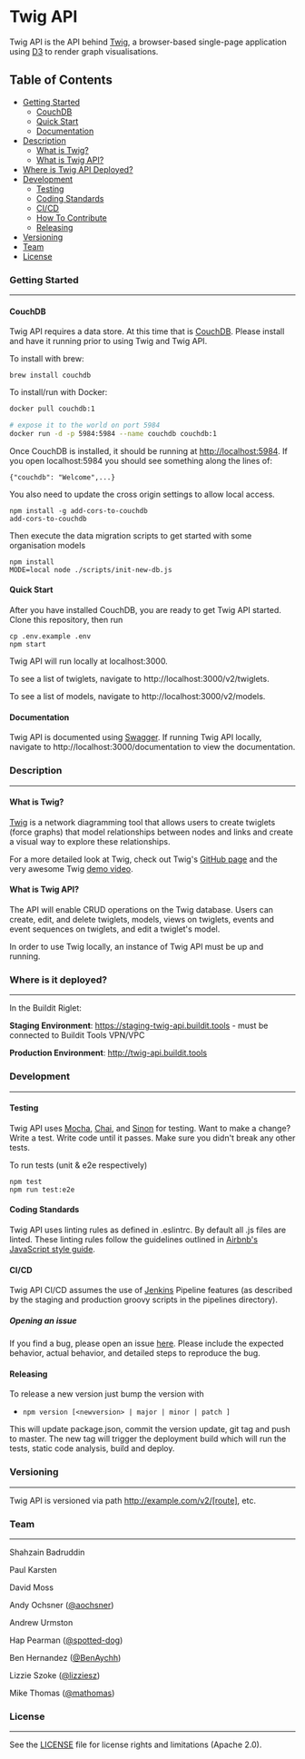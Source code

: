 # Twig API

Twig API is the API behind [Twig](https://github.com/buildit/twig), a browser-based single-page application using
[D3](https://d3js.org/) to render graph visualisations.

## Table of Contents

* [Getting Started](#getting-started)
    - [CouchDB](#couchdb)
    - [Quick Start](#quick-start)
    - [Documentation](#documentation)
* [Description](#description)
    - [What is Twig?](#what-is-twig)
    - [What is Twig API?](#what-is-twig-api)
* [Where is Twig API Deployed?](#where-is-it-deployed)
* [Development](#development)
    - [Testing](#testing)
    - [Coding Standards](#coding-standards)
    - [CI/CD](#cicd)
    - [How To Contribute](#how-to-contribute)
    - [Releasing](#releasing)
* [Versioning](#versioning)
* [Team](#team)
* [License](#license)

### Getting Started
---
#### CouchDB

Twig API requires a data store. At this time that is [CouchDB](http://couchdb.apache.org/). Please install and have it
running prior to using Twig and Twig API.

To install with brew:
```Shell
brew install couchdb
```

To install/run with Docker:
```bash
docker pull couchdb:1

# expose it to the world on port 5984
docker run -d -p 5984:5984 --name couchdb couchdb:1
```

Once CouchDB is installed, it should be running at [http://localhost:5984](http://localhost:5984). If you open
localhost:5984 you should see something along the lines of:
```Shell
{"couchdb": "Welcome",...}
```

You also need to update the cross origin settings to allow local access.

```Shell
npm install -g add-cors-to-couchdb
add-cors-to-couchdb
```

Then execute the data migration scripts to get started with some organisation models

```Shell
npm install
MODE=local node ./scripts/init-new-db.js
```

#### Quick Start

After you have installed CouchDB, you are ready to get Twig API started. Clone this repository, then run

```Shell
cp .env.example .env
npm start
```

Twig API will run locally at localhost:3000.

To see a list of twiglets, navigate to http://localhost:3000/v2/twiglets.

To see a list of models, navigate to http://localhost:3000/v2/models.

#### Documentation

Twig API is documented using [Swagger](http://swagger.io/). If running Twig API locally, navigate to http://localhost:3000/documentation to view the documentation.

### Description
---
#### What is Twig?

[Twig](https://github.com/buildit/twig) is a network diagramming tool that allows users to create twiglets (force graphs)
that model relationships between nodes and links and create a visual way to explore these relationships.

For a more detailed look at Twig, check out Twig's [GitHub page](https://github.com/buildit/twig) and the very awesome
Twig [demo video](https://youtu.be/q4LWoQUeRjc).

#### What is Twig API?

The API will enable CRUD operations on the Twig database. Users can create, edit, and delete twiglets, models, views on
twiglets, events and event sequences on twiglets, and edit a twiglet's model.

In order to use Twig locally, an instance of Twig API must be up and running.

### Where is it deployed?
---
In the Buildit Riglet:

**Staging Environment**: https://staging-twig-api.buildit.tools - must be connected to Buildit Tools VPN/VPC

**Production Environment**: http://twig-api.buildit.tools

### Development
---
#### Testing

Twig API uses [Mocha](https://mochajs.org/), [Chai](http://chaijs.com/), and [Sinon](http://sinonjs.org/) for testing. Want to make a change? Write a test. Write code until it passes. Make sure you didn't break any other tests.

To run tests (unit & e2e respectively)
```Shell
npm test
npm run test:e2e
```

#### Coding Standards

Twig API uses linting rules as defined in .eslintrc. By default all .js files are linted. These linting rules follow
the guidelines outlined in [Airbnb's JavaScript style guide](https://github.com/airbnb/javascript).

#### CI/CD

Twig API CI/CD assumes the use of [Jenkins](https://jenkins.io/) Pipeline features (as described by the staging and production groovy scripts in the pipelines directory).

##### Opening an issue

If you find a bug, please open an issue [here](https://github.com/buildit/twig-api/issues). Please include the expected
behavior, actual behavior, and detailed steps to reproduce the bug.

#### Releasing

To release a new version just bump the version with
- `npm version [<newversion> | major | minor | patch ]`

This will update package.json, commit the version update, git tag and push to master. The new tag will trigger the deployment build which will run the tests, static code analysis, build and deploy.

### Versioning
---
Twig API is versioned via path http://example.com/v2/[route], etc.

### Team
---
Shahzain Badruddin

Paul Karsten

David Moss

Andy Ochsner ([@aochsner](https://github.com/aochsner))

Andrew Urmston

Hap Pearman ([@spotted-dog](https://github.com/spotted-dog))

Ben Hernandez ([@BenAychh](https://github.com/BenAychh))

Lizzie Szoke ([@lizziesz](https://github.com/lizziesz))

Mike Thomas ([@mathomas](https://github.com/mathomas))

### License
---
See the [LICENSE](LICENSE.md) file for license rights and limitations (Apache 2.0).

